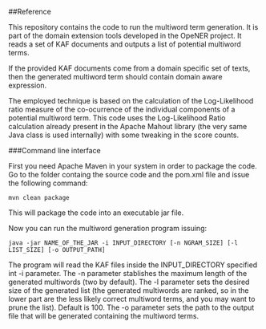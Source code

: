 
##Reference

This repository contains the code to run the multiword term generation.
It is part of the domain extension tools developed in the OpeNER project. It reads a set of KAF documents and outputs a list of potential multiword terms.

If the provided KAF documents come from a domain specific set of texts, then the generated multiword term should contain domain aware expression.

The employed technique is based on the calculation of the Log-Likelihood ratio measure of the co-ocurrence of the individual components of a potential multiword term.
This code uses the Log-Likelihood Ratio calculation already present in the Apache Mahout library (the very same Java class is used internally) with some tweaking in the score counts.

###Command line interface

First you need Apache Maven in your system in order to package the code.
Go to the folder containg the source code and the pom.xml file and issue the following command:

```
mvn clean package
```

This will package the code into an executable jar file.

Now you can run the multiword generation program issuing:

```
java -jar NAME_OF_THE_JAR -i INPUT_DIRECTORY [-n NGRAM_SIZE] [-l LIST_SIZE] [-o OUTPUT_PATH]
```

The program will read the KAF files inside the INPUT_DIRECTORY specified int -i parameter.
The -n parameter stablishes the maximum length of the generated multiwords (two by default).
The -l parameter sets the desired size of the generated list (the generated multiwords are ranked, so in the lower part are the less likely correct multiword terms, and you may want to prune the list). Default is 100.
The -o parameter sets the path to the output file that will be generated containing the multiword terms.
